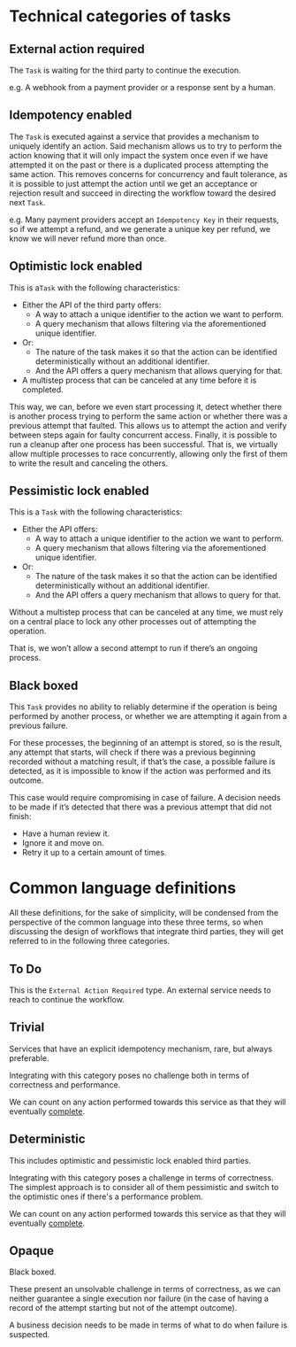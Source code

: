 # Technical categories of tasks

## External action required

The `Task` is waiting for the third party to continue the execution.

e.g. A webhook from a payment provider or a response sent by a human.

## Idempotency enabled

The `Task` is executed against a service that provides a mechanism to uniquely identify an action. Said mechanism allows us to try to perform the action knowing that it will only impact the system once even if we have attempted it on the past or there is a duplicated process attempting the same action. This removes concerns for concurrency and fault tolerance, as it is possible to just attempt the action until we get an acceptance or rejection result and succeed in directing the workflow toward the desired next `Task`.

e.g. Many payment providers accept an `Idempotency Key` in their requests, so if we attempt a refund, and we generate a unique key per refund, we know we will never refund more than once.

## Optimistic lock enabled

This is a`Task` with the following characteristics:

- Either the API of the third party offers:
    - A way to attach a unique identifier to the action we want to perform.
    - A query mechanism that allows filtering via the aforementioned unique identifier.
- Or:
    - The nature of the task makes it so that the action can be identified deterministically without an additional identifier.
    - And the API offers a query mechanism that allows querying for that.
- A multistep process that can be canceled at any time before it is completed.

This way, we can, before we even start processing it, detect whether there is another process trying to perform the same action or whether there was a previous attempt that faulted. This allows us to attempt the action and verify between steps again for faulty concurrent access. Finally, it is possible to run a cleanup after one process has been successful. That is, we virtually allow multiple processes to race concurrently, allowing only the first of them to write the result and canceling the others.

## Pessimistic lock enabled

This is a `Task` with the following characteristics:

- Either the API offers:
    - A way to attach a unique identifier to the action we want to perform.
    - A query mechanism that allows filtering via the aforementioned unique identifier.
- Or:
    - The nature of the task makes it so that the action can be identified deterministically without an additional identifier.
    - And the API offers a query mechanism that allows to query for that.

Without a multistep process that can be canceled at any time, we must rely on a central place to lock any other processes out of attempting the operation.

That is, we won’t allow a second attempt to run if there’s an ongoing process.

## Black boxed

This `Task` provides no ability to reliably determine if the operation is being performed by another process, or whether we are attempting it again from a previous failure.

For these processes, the beginning of an attempt is stored, so is the result, any attempt that starts, will check if there was a previous beginning recorded without a matching result, if that’s the case, a possible failure is detected, as it is impossible to know if the action was performed and its outcome. 

This case would require compromising in case of failure. A decision needs to be made if it’s detected that there was a previous attempt that did not finish:

- Have a human review it.
- Ignore it and move on.
- Retry it up to a certain amount of times.

# Common language definitions

All these definitions, for the sake of simplicity, will be condensed from the perspective of the common language into these three terms, so when discussing the design of workflows that integrate third parties, they will get referred to in the following three categories.

## To Do

This is the `External Action Required` type. An external service needs to reach to continue the workflow.

## Trivial

Services that have an explicit idempotency mechanism, rare, but always preferable.

Integrating with this category poses no challenge both in terms of correctness and performance. 

We can count on any action performed towards this service as that they will eventually [complete](#completed-task).

## Deterministic

This includes optimistic and pessimistic lock enabled third parties.

Integrating with this category poses a challenge in terms of correctness. The simplest approach is to consider all of them pessimistic and switch to the optimistic ones if there's a performance problem.

We can count on any action performed towards this service as that they will eventually [complete](#completed-task).

## Opaque

Black boxed.

These present an unsolvable challenge in terms of correctness, as we can neither guarantee a single execution nor failure (in the case of having a record of the attempt starting but not of the attempt outcome).

A business decision needs to be made in terms of what to do when failure is suspected.
